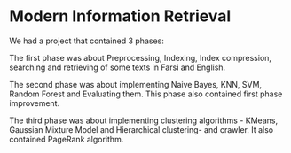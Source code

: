 # Modern Information Retrieval

We had a project that contained 3 phases:

The first phase was about Preprocessing, Indexing, Index compression, searching and retrieving of some texts in Farsi and English. 

The second phase was about implementing Naive Bayes, KNN, SVM, Random Forest and Evaluating them. This phase also contained first phase improvement.

The third phase was about implementing clustering algorithms - KMeans, Gaussian Mixture Model and Hierarchical clustering- and crawler. It also contained PageRank algorithm.
